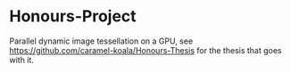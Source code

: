 # Honours-Project
Parallel dynamic image tessellation on a GPU, see https://github.com/caramel-koala/Honours-Thesis for the thesis that goes with it.
